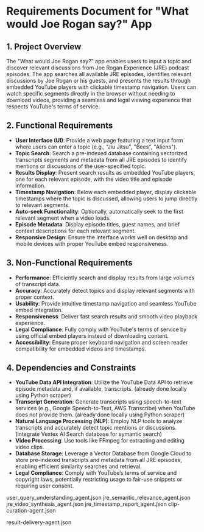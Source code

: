 # Requirements Document for "What would Joe Rogan say?" App

## 1. Project Overview

The "What would Joe Rogan say?" app enables users to input a topic and discover relevant discussions from Joe Rogan Experience (JRE) podcast episodes. The app searches all available JRE episodes, identifies relevant discussions by Joe Rogan or his guests, and presents the results through embedded YouTube players with clickable timestamp navigation. Users can watch specific segments directly in the browser without needing to download videos, providing a seamless and legal viewing experience that respects YouTube's terms of service.

## 2. Functional Requirements

- **User Interface (UI)**: Provide a web page featuring a text input form where users can enter a topic (e.g., "Jiu Jitsu", "Bees", "Aliens").
- **Topic Search**: Search a pre-indexed database containing vectorized transcripts segments and metadata from all JRE episodes to identify mentions or discussions of the user-specified topic.
- **Results Display**: Present search results as embedded YouTube players, one for each relevant episode, with the video title and episode information.
- **Timestamp Navigation**: Below each embedded player, display clickable timestamps where the topic is discussed, allowing users to jump directly to relevant segments.
- **Auto-seek Functionality**: Optionally, automatically seek to the first relevant segment when a video loads.
- **Episode Metadata**: Display episode titles, guest names, and brief context descriptions for each relevant segment.
- **Responsive Design**: Ensure the interface works well on desktop and mobile devices with proper YouTube embed responsiveness.

## 3. Non-Functional Requirements

- **Performance**: Efficiently search and display results from large volumes of transcript data.
- **Accuracy**: Accurately detect topics and display relevant segments with proper context.
- **Usability**: Provide intuitive timestamp navigation and seamless YouTube embed integration.
- **Responsiveness**: Deliver fast search results and smooth video playback experience.
- **Legal Compliance**: Fully comply with YouTube's terms of service by using official embed players instead of downloading content.
- **Accessibility**: Ensure proper keyboard navigation and screen reader compatibility for embedded videos and timestamps.

## 4. Dependencies and Constraints

- **YouTube Data API Integration**: Utilize the YouTube Data API to retrieve episode metadata and, if available, transcripts. (already done locally using Python scraper)
- **Transcript Generation**: Generate transcripts using speech-to-text services (e.g., Google Speech-to-Text, AWS Transcribe) when YouTube does not provide them. (already done locally using Python scraper)
- **Natural Language Processing (NLP)**: Employ NLP tools to analyze transcripts and accurately detect topic mentions or discussions. (integrate Vextex AI Search database for symantic search)
- **Video Processing**: Use tools like FFmpeg for extracting and editing video clips.
- **Database Storage**: Leverage a Vector Database from Google Cloud to store pre-indexed transcripts and metadata from all JRE episodes, enabling efficient similarity searches and retrieval.
- **Legal Compliance**: Comply with YouTube’s terms of service and copyright laws, potentially restricting usage to fair-use snippets or requiring user consent.


user_query_understanding_agent.json
jre_semantic_relevance_agent.json
jre_video_synthesis_agent.json
jre_timestamp_report_agent.json
clip-curation-agent.json

result-delivery-agent.json
